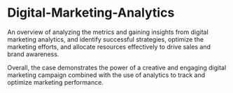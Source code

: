 # Digital-Marketing-Analytics

An overview of analyzing the metrics and gaining insights from digital marketing analytics, and identify successful strategies, optimize the marketing efforts, and allocate resources effectively to drive sales and brand awareness.

Overall, the case demonstrates the power of a creative and engaging digital marketing campaign combined with the use of analytics to track and optimize marketing performance.
